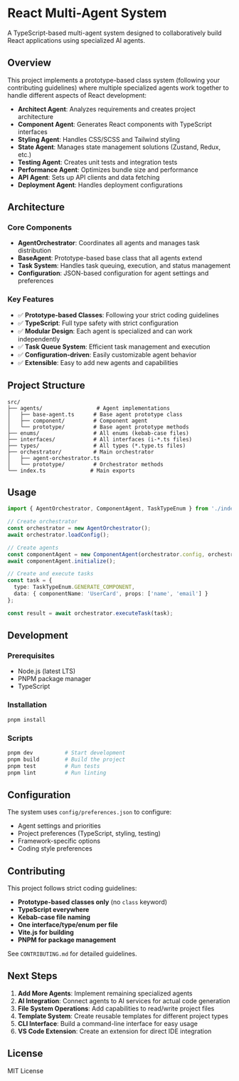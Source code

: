 # React Multi-Agent System

A TypeScript-based multi-agent system designed to collaboratively build React applications using specialized AI agents.

## Overview

This project implements a prototype-based class system (following your contributing guidelines) where multiple specialized agents work together to handle different aspects of React development:

- **Architect Agent**: Analyzes requirements and creates project architecture
- **Component Agent**: Generates React components with TypeScript interfaces
- **Styling Agent**: Handles CSS/SCSS and Tailwind styling
- **State Agent**: Manages state management solutions (Zustand, Redux, etc.)
- **Testing Agent**: Creates unit tests and integration tests
- **Performance Agent**: Optimizes bundle size and performance
- **API Agent**: Sets up API clients and data fetching
- **Deployment Agent**: Handles deployment configurations

## Architecture

### Core Components

- **AgentOrchestrator**: Coordinates all agents and manages task distribution
- **BaseAgent**: Prototype-based base class that all agents extend
- **Task System**: Handles task queuing, execution, and status management
- **Configuration**: JSON-based configuration for agent settings and preferences

### Key Features

- ✅ **Prototype-based Classes**: Following your strict coding guidelines
- ✅ **TypeScript**: Full type safety with strict configuration
- ✅ **Modular Design**: Each agent is specialized and can work independently
- ✅ **Task Queue System**: Efficient task management and execution
- ✅ **Configuration-driven**: Easily customizable agent behavior
- ✅ **Extensible**: Easy to add new agents and capabilities

## Project Structure

```
src/
├── agents/                 # Agent implementations
│   ├── base-agent.ts      # Base agent prototype class
│   ├── component/         # Component agent
│   └── prototype/         # Base agent prototype methods
├── enums/                 # All enums (kebab-case files)
├── interfaces/            # All interfaces (i-*.ts files)
├── types/                 # All types (*.type.ts files)
├── orchestrator/          # Main orchestrator
│   ├── agent-orchestrator.ts
│   └── prototype/         # Orchestrator methods
└── index.ts              # Main exports
```

## Usage

```typescript
import { AgentOrchestrator, ComponentAgent, TaskTypeEnum } from './index.js';

// Create orchestrator
const orchestrator = new AgentOrchestrator();
await orchestrator.loadConfig();

// Create agents
const componentAgent = new ComponentAgent(orchestrator.config, orchestrator);
await componentAgent.initialize();

// Create and execute tasks
const task = {
  type: TaskTypeEnum.GENERATE_COMPONENT,
  data: { componentName: 'UserCard', props: ['name', 'email'] }
};

const result = await orchestrator.executeTask(task);
```

## Development

### Prerequisites

- Node.js (latest LTS)
- PNPM package manager
- TypeScript

### Installation

```bash
pnpm install
```

### Scripts

```bash
pnpm dev          # Start development
pnpm build        # Build the project
pnpm test         # Run tests
pnpm lint         # Run linting
```

## Configuration

The system uses `config/preferences.json` to configure:

- Agent settings and priorities
- Project preferences (TypeScript, styling, testing)
- Framework-specific options
- Coding style preferences

## Contributing

This project follows strict coding guidelines:

- **Prototype-based classes only** (no `class` keyword)
- **TypeScript everywhere**
- **Kebab-case file naming**
- **One interface/type/enum per file**
- **Vite.js for building**
- **PNPM for package management**

See `CONTRIBUTING.md` for detailed guidelines.

## Next Steps

1. **Add More Agents**: Implement remaining specialized agents
2. **AI Integration**: Connect agents to AI services for actual code generation
3. **File System Operations**: Add capabilities to read/write project files
4. **Template System**: Create reusable templates for different project types
5. **CLI Interface**: Build a command-line interface for easy usage
6. **VS Code Extension**: Create an extension for direct IDE integration

## License

MIT License
